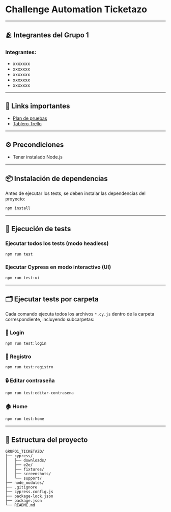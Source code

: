 # Challenge Automation Ticketazo

---
## 🫂 Integrantes del Grupo 1

### Integrantes:
- xxxxxxx
- xxxxxxx
- xxxxxxx
- xxxxxxx
- xxxxxxx

---
 ## 🔗 Links importantes

 - [Plan de pruebas](https://docs.google.com/spreadsheets/d/1_5qwo6nVrtXZHWnojg7wIpEdOrKMVNm-/edit?gid=1761268626#gid=1761268626)
- [Tablero Trello](https://trello.com/invite/b/688169322314236178e8b999/ATTI317bebca1227cd14fcde0b790aeabc7094959EC3/grupo-1-ticketazo)


---

## ⚙️ Precondiciones

- Tener instalado Node.js 

---

## 📦 Instalación de dependencias

Antes de ejecutar los tests, se  deben instalar las dependencias del proyecto:

```bash
npm install
```

---

## 🚀 Ejecución de tests

### Ejecutar **todos** los tests (modo headless)

```bash
npm run test
```

### Ejecutar Cypress en modo interactivo (UI)

```bash
npm run test:ui
```

---

## 🗂️ Ejecutar tests por carpeta

Cada comando ejecuta todos los archivos `*.cy.js` dentro de la carpeta correspondiente, incluyendo subcarpetas:

### 🔐 Login

```bash
npm run test:login
```

### 📝 Registro

```bash
npm run test:registro
```

### 🔒 Editar contraseña

```bash
npm run test:editar-contrasena
```

### 🏠 Home

```bash
npm run test:home
```

---

## 📁 Estructura del proyecto

```
GRUPO1_TICKETAZO/
├── cypress/
│   ├── downloads/
│   ├── e2e/
│   ├── fixtures/
│   ├── screenshots/
│   └── support/
├── node_modules/
├── .gitignore
├── cypress.config.js
├── package-lock.json
├── package.json
└── README.md
```